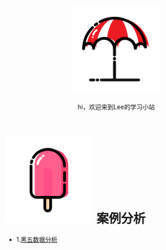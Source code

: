 <br>

<div align="center">
    <br>
    <a href="https://github.com/lin5188/XH_Notes/"> <img src="https://github.com/lin5188/XH_Notes/blob/master/DOC/others/icons/%E5%A4%8F%E6%97%A5%E6%9D%82%E8%B4%A7%E9%93%BA/%E9%81%AE%E9%98%B3%E4%BC%9E.png">
    </a>
     <br> <br>
    hi，欢迎来到Lee的学习小站
    
</div> 

<br/>


![袜子1](DOC/others/icons/夏日杂货铺/棒冰.png)  案例分析
===
* 1.[黑五数据分析]()
